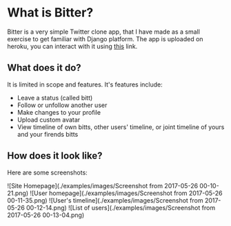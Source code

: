 # What is Bitter?

Bitter is a very simple Twitter clone app, that I have made as a small exercise to get familiar with Django platform. The app is uploaded on heroku, you can interact with it using [this](https://boiling-harbor-86978.herokuapp.com/) link.

## What does it do?

It is limited in scope and features. It's features include:

* Leave a status (called bitt)
* Follow or unfollow another user
* Make changes to your profile
* Upload custom avatar
* View timeline of own bitts, other users' timeline, or joint timeline of yours and your firends bitts

## How does it look like?

Here are some screenshots:

![Site Homepage](./examples/images/Screenshot from 2017-05-26 00-10-21.png)
![User homepage](./examples/images/Screenshot from 2017-05-26 00-11-35.png)
![User's timeline](./examples/images/Screenshot from 2017-05-26 00-12-14.png)
![List of users](./examples/images/Screenshot from 2017-05-26 00-13-04.png)
